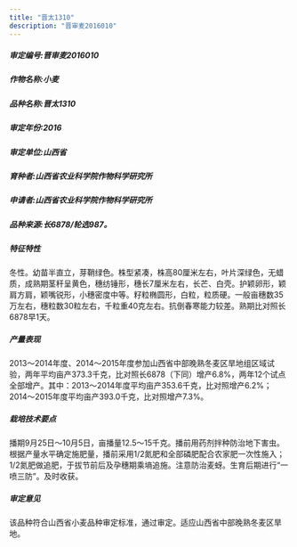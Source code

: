```yaml
---
title: "晋太1310"
description: "晋审麦2016010"
---
```

##### 审定编号:晋审麦2016010

##### 作物名称:小麦

##### 品种名称:晋太1310

##### 审定年份:2016

##### 审定单位:山西省

##### 育种者:山西省农业科学院作物科学研究所

##### 申请者:山西省农业科学院作物科学研究所

##### 品种来源:长6878/轮选987。

##### 特征特性
冬性。幼苗半直立，芽鞘绿色。株型紧凑，株高80厘米左右，叶片深绿色，无蜡质，成熟期茎秆呈黄色，穗纺锤形，穗长7厘米左右，长芒、白壳。护颖卵形，颖肩方肩，颖嘴锐形，小穗密度中等。籽粒椭圆形，白粒，粒质硬。一般亩穗数35万左右，穗粒数30粒左右，千粒重40克左右。抗倒春寒能力较差。熟期比对照长6878早1天。

##### 产量表现
2013～2014年度、2014～2015年度参加山西省中部晚熟冬麦区旱地组区域试验，两年平均亩产373.3千克，比对照长6878（下同）增产6.8%，两年12个试点全部增产。其中：2013～2014年度平均亩产353.6千克，比对照增产6.2%；2014～2015年度平均亩产393.0千克，比对照增产7.3%。

##### 栽培技术要点
播期9月25日～10月5日，亩播量12.5～15千克。播前用药剂拌种防治地下害虫。根据产量水平确定施肥量，播前采用1/2氮肥和全部磷肥配合农家肥一次性施入；1/2氮肥做追肥，于拔节前后及孕穗期乘墒追施。注意防治麦蚜。生育后期进行“一喷三防”。及时收获。

##### 审定意见
该品种符合山西省小麦品种审定标准，通过审定。适应山西省中部晚熟冬麦区旱地。    

